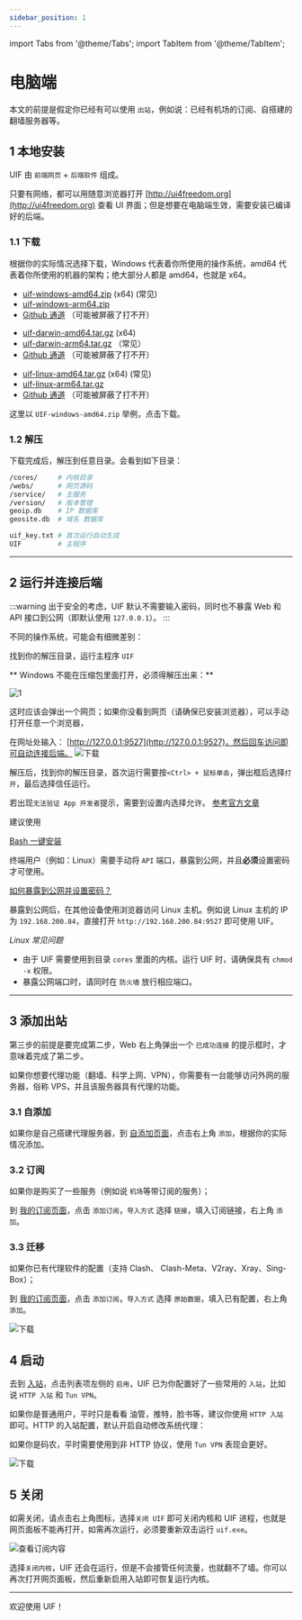 ```yaml
---
sidebar_position: 1
---
```


import Tabs from '@theme/Tabs';
import TabItem from '@theme/TabItem';

# 电脑端

本文的前提是假定你已经有可以使用 `出站`，例如说：已经有机场的订阅、自搭建的翻墙服务器等。

## 1 本地安装

UIF 由 `前端网页` + `后端软件` 组成。

只要有网络，都可以用随意浏览器打开 [http://ui4freedom.org](http://ui4freedom.org) 查看 UI 界面；但是想要在电脑端生效，需要安装已编译好的后端。

### 1.1 下载

根据你的实际情况选择下载，Windows 代表着你所使用的操作系统，amd64 代表着你所使用的机器的架构；绝大部分人都是 amd64，也就是 x64。

<Tabs groupId="operating-systems">
<TabItem value="win" label="Windows">

- [uif-windows-amd64.zip](/assets/release/uif-windows-amd64.zip) (x64) (常见)
- [uif-windows-arm64.zip](/assets/release/uif-windows-arm64.zip)
- [Github 通道](https://github.com/UIforFreedom/UIF/releases) （可能被屏蔽了打不开）

</TabItem>

<TabItem value="mac" label="Macos">

- [uif-darwin-amd64.tar.gz](/assets/release/uif-darwin-arm64.tar.gz) (x64)
- [uif-darwin-arm64.tar.gz](/assets/release/uif-darwin-arm64.tar.gz) （常见）
- [Github 通道](https://github.com/UIforFreedom/UIF/releases) （可能被屏蔽了打不开）

</TabItem>

<TabItem value="linux" label="Linux">

- [uif-linux-amd64.tar.gz](/assets/release/uif-linux-arm64.tar.gz) (x64) (常见)
- [uif-linux-arm64.tar.gz](/assets/release/uif-linux-arm64.tar.gz)
- [Github 通道](https://github.com/UIforFreedom/UIF/releases) （可能被屏蔽了打不开）

</TabItem>
</Tabs>

这里以 `UIF-windows-amd64.zip` 举例，点击下载。

<!-- ![下载](../pics/11.gif) -->

### 1.2 解压

下载完成后，解压到任意目录。会看到如下目录：

```bash
/cores/     # 内核目录
/webs/      # 网页源码
/service/   # 主服务
/version/   # 版本管理
geoip.db    # IP 数据库
geosite.db  # 域名 数据库

uif_key.txt # 首次运行自动生成
UIF         # 主程序
```


---

## 2 运行并连接后端

:::warning
出于安全的考虑，UIF 默认不需要输入密码，同时也不暴露 Web 和 API 接口到公网（即默认使用 `127.0.0.1`）。
:::

不同的操作系统，可能会有细微差别：
<Tabs groupId="operating-systems">
<TabItem value="win" label="Windows">

找到你的解压目录，运行主程序 `UIF`

** Windows 不能在压缩包里面打开，必须得解压出来：**

![1](./img/1.png)

这时应该会弹出一个网页；如果你没看到网页（请确保已安装浏览器），可以手动打开任意一个浏览器，

在网址处输入： [http://127.0.0.1:9527](http://127.0.0.1:9527)，然后回车访问即可自动连接后端。
![下载](../pics/22.gif)

</TabItem>

<TabItem value="mac" label="MacOS">

解压后，找到你的解压目录，首次运行需要按`<Ctrl> + 鼠标单击`，弹出框后选择`打开`，最后选择信任运行。

若出现`无法验证 App 开发者`提示，需要到设置内选择允许。 [参考官方文章](https://support.apple.com/zh-cn/102445)

</TabItem>

<TabItem value="linux" label="Linux">
建议使用

[Bash 一键安装](../outbound/myself.md)

终端用户（例如：Linux）需要手动将 `API` 端口，暴露到公网，并且**必须**设置密码才可使用。

[如何暴露到公网并设置密码？](../setting)

暴露到公网后，在其他设备使用浏览器访问 Linux 主机。例如说 Linux 主机的 IP 为 `192.168.200.84`，直接打开 `http://192.168.200.84:9527` 即可使用 UIF。

_Linux 常见问题_

- 由于 UIF 需要使用到目录 `cores` 里面的内核。运行 UIF 时，请确保具有 `chmod -x` 权限。
- 暴露公网端口时，请同时在 `防火墙` 放行相应端口。

</TabItem>

</Tabs>

---

## 3 添加出站

第三步的前提是要完成第二步，Web 右上角弹出一个 `已成功连接` 的提示框时，才意味着完成了第二步。

如果你想要代理功能（翻墙、科学上网、VPN），你需要有一台能够访问外网的服务器，俗称 VPS，并且该服务器具有代理的功能。

### 3.1 自添加

如果你是自己搭建代理服务器，到 [自添加页面](https://uiforfreedom.github.io/#/out/my)，点击右上角 `添加`，根据你的实际情况添加。

### 3.2 订阅

如果你是购买了一些服务（例如说 `机场`等带订阅的服务）；

到 [我的订阅页面](https://uiforfreedom.github.io/#/out/subscribe)，点击 `添加订阅`，`导入方式` 选择 `链接`，填入订阅链接，右上角 `添加`。

### 3.3 迁移

如果你已有代理软件的配置（支持 Clash、 Clash-Meta、V2ray、Xray、Sing-Box）；

到 [我的订阅页面](https://uiforfreedom.github.io/#/out/subscribe)，点击 `添加订阅`，`导入方式` 选择 `原始数据`，填入已有配置，右上角 `添加`。

![下载](../pics/33.gif)

## 4 启动

去到 [入站](https://uiforfreedom.github.io/#/in/my)，点击列表项左侧的 `启用`，UIF 已为你配置好了一些常用的 `入站`，比如说 `HTTP 入站` 和 `Tun VPN`。

如果你是普通用户，平时只是看看 油管，推特，脸书等，建议你使用 `HTTP 入站` 即可。HTTP 的入站配置，默认开启自动修改系统代理：

如果你是码农，平时需要使用到非 HTTP 协议，使用 `Tun VPN` 表现会更好。

![下载](../pics/44.gif)

## 5 关闭

如需关闭，请点击右上角图标，选择`关闭 UIF` 即可关闭内核和 UIF 进程，也就是网页面板不能再打开，如需再次运行，必须要重新双击运行 `uif.exe`。

![查看订阅内容](./img/2.png)

选择`关闭内核`，UIF 还会在运行，但是不会接管任何流量，也就翻不了墙。你可以再次打开网页面板，然后重新启用入站即可恢复运行内核。

---

欢迎使用 UIF！
